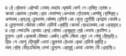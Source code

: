 

  
प्र।ते॒।सो॒तारः॑।ओ॒ण्योः॑।रस॑म्।मदा॑य।घृष्व॑ये।सर्गः॑।न।त॒क्ति॒।एत॑शः॥  
क्रत्वा॑।दक्ष॑स्य।र॒थ्य॑म्।अ॒पः।वसा॑नम्।अन्ध॑सा।गो॒ऽसाम्।अण्वे॑षु।स॒श्चि॒म॒॥  
अन॑प्तम्।अ॒प्ऽसु।दु॒स्तर॑म्।सोम॑म्।प॒वित्रे॑।आ।सृ॒ज॒।पु॒नी॒हि।इन्द्रा॑य।पात॑वे॥  
प्र।पु॒ना॒नस्य॑।चेत॑सा।सोमः॑।प॒वित्रे॑।अ॒र्ष॒ति॒।क्रत्वा॑।स॒धऽस्थ॑म्।आ।अ॒स॒द॒त्॥  
प्र।त्वा॒।नमः॑ऽभिः।इन्द॑वः।इन्द्र॑।सोमाः॑।अ॒सृ॒क्ष॒त॒।म॒हे।भरा॑य।का॒रिणः॑॥  
पु॒ना॒नः।रू॒पे।अ॒व्यव्ये॑।विश्वाः॑।अर्ष॑न्।अ॒भि।श्रियः॑।शूरः॑।न।गोषु॑।ति॒ष्ठ॒ति॒॥  
दि॒वः।न।सानु॑।पि॒प्युषी॑।धारा॑।सु॒तस्य॑।वे॒धसः॑।वृथा॑।प॒वित्रे॑ अ॒र्ष॒ति॒॥  
त्वम्।सो॒म॒।विपः॒ऽचित॑म्।तना॑।पु॒ना॒नः।आ॒युषु॑।अव्यः॑।वार॑म्।वि।धा॒व॒सि॒॥  
